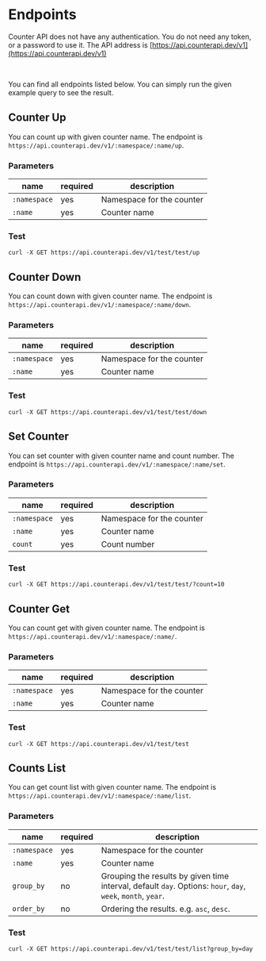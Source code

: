 # Endpoints

Counter API does not have any authentication. You do not need any token, or a password to use it. The API address
is [https://api.counterapi.dev/v1](https://api.counterapi.dev/v1)

<br/>

You can find all endpoints listed below. You can simply run the given example query to see the result.

## Counter Up

You can count up with given counter name. The endpoint is `https://api.counterapi.dev/v1/:namespace/:name/up`.

### Parameters

name | required | description
--- | --- | ---
`:namespace`| yes | Namespace for the counter
`:name`| yes | Counter name

### Test

```shell
curl -X GET https://api.counterapi.dev/v1/test/test/up
```

<APIRun type="up" />

## Counter Down

You can count down with given counter name. The endpoint is `https://api.counterapi.dev/v1/:namespace/:name/down`.

### Parameters

name | required | description
--- | --- | ---
`:namespace`| yes | Namespace for the counter
`:name`| yes | Counter name


### Test

```shell
curl -X GET https://api.counterapi.dev/v1/test/test/down
```

<APIRun type="down" />

## Set Counter

You can set counter with given counter name and count number. The endpoint is `https://api.counterapi.dev/v1/:namespace/:name/set`.

### Parameters

name | required | description
--- |----------| ---
`:namespace`| yes      | Namespace for the counter
`:name`| yes      | Counter name
`count`| yes      | Count number

### Test

```shell
curl -X GET https://api.counterapi.dev/v1/test/test/?count=10
```

<APIRun type="set" />

## Counter Get

You can count get with given counter name. The endpoint is `https://api.counterapi.dev/v1/:namespace/:name/`.

### Parameters

name | required | description
--- | --- | ---
`:namespace`| yes | Namespace for the counter
`:name`| yes | Counter name

### Test

```shell
curl -X GET https://api.counterapi.dev/v1/test/test
```

<APIRun type="" />

## Counts List

You can get count list with given counter name. The endpoint is `https://api.counterapi.dev/v1/:namespace/:name/list`.

### Parameters

name | required | description
--- |----------| ---
`:namespace`| yes      | Namespace for the counter
`:name`| yes      | Counter name
`group_by`| no       | Grouping the results by given time interval, default `day`. Options: `hour`, `day`, `week`, `month`, `year`.
`order_by`| no       | Ordering the results. e.g. `asc`, `desc`.

### Test

```shell
curl -X GET https://api.counterapi.dev/v1/test/test/list?group_by=day
```

<APIRun type="list" />
